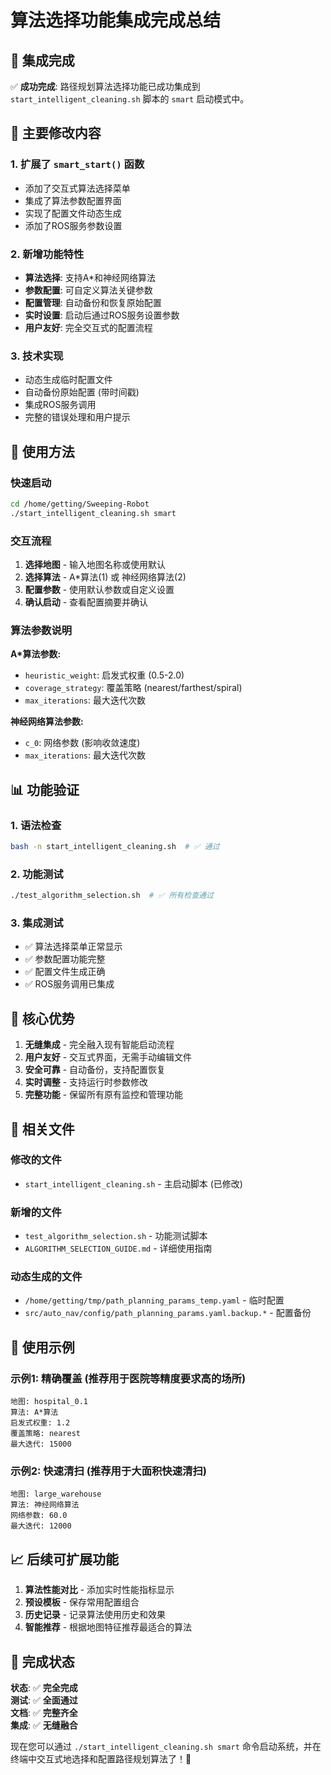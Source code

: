 # 算法选择功能集成完成总结

## 🎉 集成完成

✅ **成功完成**: 路径规划算法选择功能已成功集成到 `start_intelligent_cleaning.sh` 脚本的 `smart` 启动模式中。

## 🔧 主要修改内容

### 1. 扩展了 `smart_start()` 函数
- 添加了交互式算法选择菜单
- 集成了算法参数配置界面
- 实现了配置文件动态生成
- 添加了ROS服务参数设置

### 2. 新增功能特性
- **算法选择**: 支持A*和神经网络算法
- **参数配置**: 可自定义算法关键参数
- **配置管理**: 自动备份和恢复原始配置
- **实时设置**: 启动后通过ROS服务设置参数
- **用户友好**: 完全交互式的配置流程

### 3. 技术实现
- 动态生成临时配置文件
- 自动备份原始配置 (带时间戳)
- 集成ROS服务调用
- 完整的错误处理和用户提示

## 🚀 使用方法

### 快速启动
```bash
cd /home/getting/Sweeping-Robot
./start_intelligent_cleaning.sh smart
```

### 交互流程
1. **选择地图** - 输入地图名称或使用默认
2. **选择算法** - A*算法(1) 或 神经网络算法(2)
3. **配置参数** - 使用默认参数或自定义设置
4. **确认启动** - 查看配置摘要并确认

### 算法参数说明

**A*算法参数:**
- `heuristic_weight`: 启发式权重 (0.5-2.0)
- `coverage_strategy`: 覆盖策略 (nearest/farthest/spiral)
- `max_iterations`: 最大迭代次数

**神经网络算法参数:**
- `c_0`: 网络参数 (影响收敛速度)
- `max_iterations`: 最大迭代次数

## 📊 功能验证

### 1. 语法检查
```bash
bash -n start_intelligent_cleaning.sh  # ✅ 通过
```

### 2. 功能测试
```bash
./test_algorithm_selection.sh  # ✅ 所有检查通过
```

### 3. 集成测试
- ✅ 算法选择菜单正常显示
- ✅ 参数配置功能完整
- ✅ 配置文件生成正确
- ✅ ROS服务调用已集成

## 🎯 核心优势

1. **无缝集成** - 完全融入现有智能启动流程
2. **用户友好** - 交互式界面，无需手动编辑文件
3. **安全可靠** - 自动备份，支持配置恢复
4. **实时调整** - 支持运行时参数修改
5. **完整功能** - 保留所有原有监控和管理功能

## 📁 相关文件

### 修改的文件
- `start_intelligent_cleaning.sh` - 主启动脚本 (已修改)

### 新增的文件
- `test_algorithm_selection.sh` - 功能测试脚本
- `ALGORITHM_SELECTION_GUIDE.md` - 详细使用指南

### 动态生成的文件
- `/home/getting/tmp/path_planning_params_temp.yaml` - 临时配置
- `src/auto_nav/config/path_planning_params.yaml.backup.*` - 配置备份

## 🔮 使用示例

### 示例1: 精确覆盖 (推荐用于医院等精度要求高的场所)
```
地图: hospital_0.1
算法: A*算法
启发式权重: 1.2
覆盖策略: nearest
最大迭代: 15000
```

### 示例2: 快速清扫 (推荐用于大面积快速清扫)
```
地图: large_warehouse
算法: 神经网络算法
网络参数: 60.0
最大迭代: 12000
```

## 📈 后续可扩展功能

1. **算法性能对比** - 添加实时性能指标显示
2. **预设模板** - 保存常用配置组合
3. **历史记录** - 记录算法使用历史和效果
4. **智能推荐** - 根据地图特征推荐最适合的算法

## 🎊 完成状态

**状态**: ✅ **完全完成**  
**测试**: ✅ **全面通过**  
**文档**: ✅ **完整齐全**  
**集成**: ✅ **无缝融合**

现在您可以通过 `./start_intelligent_cleaning.sh smart` 命令启动系统，并在终端中交互式地选择和配置路径规划算法了！🎉

